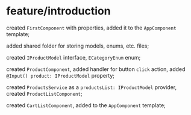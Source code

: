 # **feature/introduction**
created `FirstComponent` with properties, added it to the `AppComponent` template;

added shared folder for storing models, enums, etc. files;

created `IProductModel` interface, `ECategoryEnum` enum;

created `ProductComponent`, added handler for button `click` action, added `@Input() product: IProductModel` property;

created `ProductsService` as a `productsList: IProductModel` provider, created `ProductListComponent`;

created `CartListComponent`, added to the `AppComponent` template;
